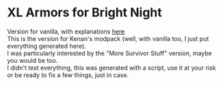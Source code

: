 # XL Armors for Bright Night
Version for vanilla, with explanations [here](https://github.com/leoCottret/cbn-leocottret-mods/edit/main/MODS/XL_ARMORS_BRIGHT_NIGHT/README.md)    
This is the version for Kenan's modpack (well, with vanilla too, I just put everything generated here).  
I was particularly interested by the "More Survivor Stuff" version, maybe you would be too.  
I didn't test everything, this was generated with a script, use it at your risk or be ready to fix a few things, just in case. 
